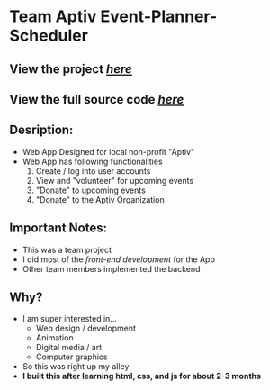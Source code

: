 # Team Aptiv Event-Planner-Scheduler
## View the project *[here](https://team-aptiv-project.herokuapp.com/)*
## View the full source code *[here](https://github.com/Krause2023/CS341-Aptiv-Web_App)*


## Desription: 
- Web App Designed for local non-profit "Aptiv" 
- Web App has following functionalities  
    1. Create / log into user accounts
    2. View and "volunteer" for upcoming events
    3. "Donate" to upcoming events 
    4. "Donate" to the Aptiv Organization

## **Important** Notes: 
- This was a team project
- I did most of the *front-end development* for the App
- Other team members implemented the backend

## Why?
- I am super interested in...  
    * Web design / development
    * Animation
    * Digital media / art
    * Computer graphics
- So this was right up my alley
- **I built this after learning html, css, and js for about 2-3 months**  
